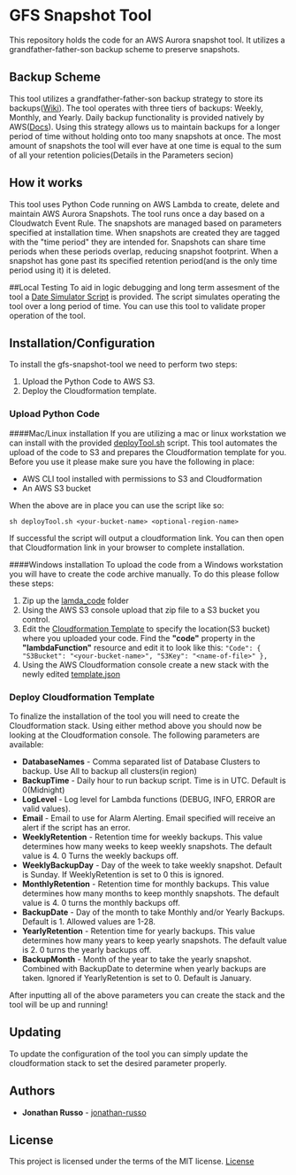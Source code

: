 # GFS Snapshot Tool
This repository holds the code for an AWS Aurora snapshot tool.  It utilizes a grandfather-father-son backup scheme to preserve snapshots.

## Backup Scheme
This tool utilizes a grandfather-father-son backup strategy to store its backups([Wiki](https://en.wikipedia.org/wiki/Backup_rotation_scheme#Grandfather-father-son)).  The tool operates with three tiers of backups: Weekly, Monthly, and Yearly.  Daily backup functionality is provided natively by AWS([Docs](https://aws.amazon.com/rds/faqs/#automated-backups-database-snapshots)).  Using this strategy allows us to maintain backups for a longer period of time without holding onto too many snapshots at once.  The most amount of snapshots the tool will ever have at one time is equal to the sum of all your retention policies(Details in the Parameters secion) 

## How it works
This tool uses Python Code running on AWS Lambda to create, delete and maintain AWS Aurora Snapshots.  The tool runs once a day based on a Cloudwatch Event Rule.  The snapshots are managed based on parameters specified at installation time.  When snapshots are created they are tagged with the "time period" they are intended for.  Snapshots can share time periods when these periods overlap, reducing snapshot footprint.  When a snapshot has gone past its specified retention period(and is the only time period using it) it is deleted.  
     
##Local Testing
To aid in logic debugging and long term assesment of the tool a [Date Simulator Script](lambda_code/dateSimulator.py) is provided.  The script simulates operating the tool over a long period of time.  You can use this tool to validate proper operation of the tool.

## Installation/Configuration
To install the gfs-snapshot-tool we need to perform two steps:
1. Upload the Python Code to AWS S3.
2. Deploy the Cloudformation template.

### Upload Python Code  
####Mac/Linux installation
If you are utilizing a mac or linux workstation we can install with the provided [deployTool.sh](deployTool.sh) script.  This tool automates the upload of the code to S3 and prepares the Cloudformation template for you.  Before you use it please make sure you have the following in place:
- AWS CLI tool installed with permissions to S3 and Cloudformation
- An AWS S3 bucket

When the above are in place you can use the script like so:
```
sh deployTool.sh <your-bucket-name> <optional-region-name>
```

If successful the script will output a cloudformation link.  You can then open that Cloudformation link in your browser to complete installation.

####Windows installation
To upload the code from a Windows workstation you will have to create the code archive manually.  To do this please follow these steps:
1. Zip up the [lamda_code](lambda_code) folder
2. Using the AWS S3 console upload that zip file to a S3 bucket you control.
3. Edit the [Cloudformation Template](cloudformation/template.json) to specify the location(S3 bucket) where you uploaded your code.  Find the **"code"** property in the **"lambdaFunction"** resource and edit it to look like this:
         ```
"Code": {
        "S3Bucket": "<your-bucket-name>",
        "S3Key": "<name-of-file>"
},
        ```
4. Using the AWS Cloudformation console create a new stack with the newly edited [template.json](cloudformation/template.json) 

### Deploy Cloudformation Template
To finalize the installation of the tool you will need to create the Cloudformation stack.  Using either method above you should now be looking at the Cloudformation console.  The following parameters are available:

* **DatabaseNames** - Comma separated list of Database Clusters to backup. Use All to backup all clusters(in region)
* **BackupTime** - Daily hour to run backup script. Time is in UTC. Default is 0(Midnight)
* **LogLevel** - Log level for Lambda functions (DEBUG, INFO, ERROR are valid values).
* **Email** - Email to use for Alarm Alerting.  Email specified will receive an alert if the script has an error.
* **WeeklyRetention** - Retention time for weekly backups. This value determines how many weeks to keep weekly snapshots. The default value is 4. 0 Turns the weekly backups off.
* **WeeklyBackupDay** - Day of the week to take weekly snapshot. Default is Sunday. If WeeklyRetention is set to 0 this is ignored.
* **MonthlyRetention** - Retention time for monthly backups. This value determines how many months to keep monthly snapshots. The default value is 4. 0 turns the monthly backups off.
* **BackupDate** - Day of the month to take Monthly and/or Yearly Backups. Default is 1. Allowed values are 1-28.
* **YearlyRetention** - Retention time for yearly backups. This value determines how many years to keep yearly snapshots. The default value is 2. 0 turns the yearly backups off.
* **BackupMonth** - Month of the year to take the yearly snapshot. Combined with BackupDate to determine when yearly backups are taken. Ignored if YearlyRetention is set to 0. Default is January.

After inputting all of the above parameters you can create the stack and the tool will be up and running!

## Updating
To update the configuration of the tool you can simply update the cloudformation stack to set the desired parameter properly.   

## Authors

* **Jonathan Russo** - [jonathan-russo](https://github.com/jonathan-russo)

## License

This project is licensed under the terms of the MIT license.  [License](LICENSE.txt)